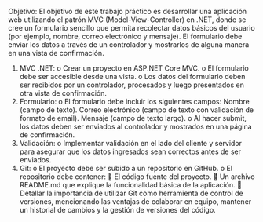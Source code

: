 Objetivo:
El objetivo de este trabajo práctico es desarrollar una aplicación web utilizando el patrón MVC (Model-View-Controller) en .NET, donde se cree un formulario sencillo que permita recolectar datos básicos del usuario (por ejemplo, nombre, correo electrónico y mensaje). El formulario debe enviar los datos a través de un controlador y mostrarlos de alguna manera en una vista de confirmación.
1.	MVC .NET:
o	Crear un proyecto en ASP.NET Core MVC.
o	El formulario debe ser accesible desde una vista.
o	Los datos del formulario deben ser recibidos por un controlador, procesados y luego presentados en otra vista de confirmación.
2.	Formulario:
o	El formulario debe incluir los siguientes campos:
Nombre (campo de texto).
	Correo electrónico (campo de texto con validación de formato de email).
	Mensaje (campo de texto largo).
o	Al hacer submit, los datos deben ser enviados al controlador y mostrados en una página de confirmación.
4.	Validación:
o	Implementar validación en el lado del cliente y servidor para asegurar que los datos ingresados sean correctos antes de ser enviados.
5.	Git:
o	El proyecto debe ser subido a un repositorio en GitHub.
o	El repositorio debe contener:
	El código fuente del proyecto.
	Un archivo README.md que explique la funcionalidad básica de la aplicación.
	Detallar la importancia de utilizar Git como herramienta de control de versiones, mencionando las ventajas de colaborar en equipo, mantener un historial de cambios y la gestión de versiones del código.
